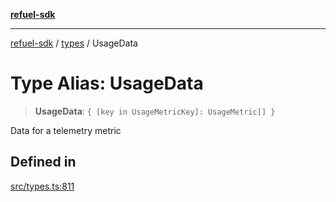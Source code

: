 [**refuel-sdk**](../../README.md)

***

[refuel-sdk](../../modules.md) / [types](../README.md) / UsageData

# Type Alias: UsageData

> **UsageData**: `{ [key in UsageMetricKey]: UsageMetric[] }`

Data for a telemetry metric

## Defined in

[src/types.ts:811](https://github.com/refuel-ai/refuel-sdk/blob/240c3e68ab946b6c24b6f2eafb12779c24332cdb/src/types.ts#L811)
